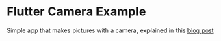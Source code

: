 # Flutter Camera Example

Simple app that makes pictures with a camera, explained in this [blog post](https://bartvwezel.nl/flutter/taking-pictures-with-flutter/)
